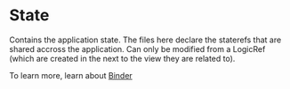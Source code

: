 # State

Contains the application state. The files here declare the staterefs that are shared accross the application.
Can only be modified from a LogicRef (which are created in the next to the view they are related to).

To learn more, learn about [Binder](https://pub.dev/packages/binder)